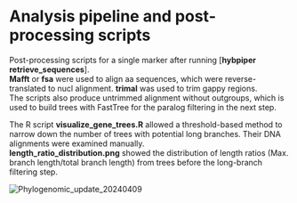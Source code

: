# Analysis pipeline and post-processing scripts
Post-processing scripts for a single marker after running [**hybpiper retrieve_sequences**].  
**Mafft** or **fsa** were used to align aa sequences, which were reverse-translated to nucl alignment. **trimal** was used to trim gappy regions.  
The scripts also produce untrimmed alignment without outgroups, which is used to build trees with FastTree for the paralog filtering in the next step.  

The R script **visualize_gene_trees.R** allowed a threshold-based method to narrow down the number of trees with potential long branches. Their DNA alignments were examined manually.  
**length_ratio_distribution.png** showed the distribution of length ratios (Max. branch length/total branch length) from trees before the long-branch filtering step. 


![Phylogenomic_update_20240409](https://github.com/junchen-deng/post_processing_hybpiper/assets/75742791/6f0d8a4e-4394-4372-b617-2d7ef3c62820)
